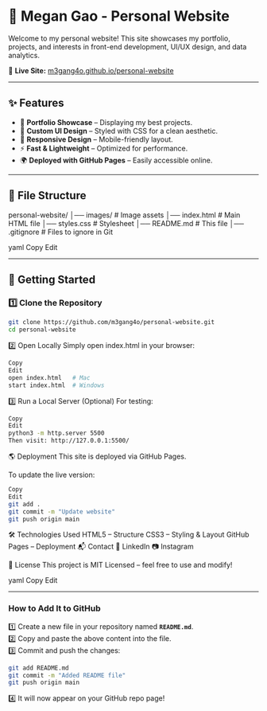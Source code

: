 # 🧸 Megan Gao - Personal Website

Welcome to my personal website! This site showcases my portfolio, projects, and interests in front-end development, UI/UX design, and data analytics.

🔗 **Live Site:** [m3gang4o.github.io/personal-website](https://m3gang4o.github.io/personal-website/)

---

## ✨ Features
- 🌟 **Portfolio Showcase** – Displaying my best projects.
- 🎨 **Custom UI Design** – Styled with CSS for a clean aesthetic.
- 📱 **Responsive Design** – Mobile-friendly layout.
- ⚡ **Fast & Lightweight** – Optimized for performance.
- 🌍 **Deployed with GitHub Pages** – Easily accessible online.

---

## 📂 File Structure
personal-website/ │── images/ # Image assets │── index.html # Main HTML file │── styles.css # Stylesheet │── README.md # This file │── .gitignore # Files to ignore in Git

yaml
Copy
Edit

---

## 🚀 Getting Started

### 1️⃣ Clone the Repository
```sh
git clone https://github.com/m3gang4o/personal-website.git
cd personal-website
```

2️⃣ Open Locally
Simply open index.html in your browser:
```sh
Copy
Edit
open index.html   # Mac
start index.html  # Windows
```

3️⃣ Run a Local Server (Optional)
For testing:
```sh
Copy
Edit
python3 -m http.server 5500
Then visit: http://127.0.0.1:5500/
```

🌎 Deployment
This site is deployed via GitHub Pages.

To update the live version:
```sh
Copy
Edit
git add .
git commit -m "Update website"
git push origin main
```

🛠️ Technologies Used
HTML5 – Structure
CSS3 – Styling & Layout
GitHub Pages – Deployment
📬 Contact
💼 LinkedIn
📷 Instagram

📝 License
This project is MIT Licensed – feel free to use and modify!

yaml
Copy
Edit

---

### **How to Add It to GitHub**
1️⃣ Create a new file in your repository named **`README.md`**.  
2️⃣ Copy and paste the above content into the file.  
3️⃣ Commit and push the changes:
```sh
git add README.md
git commit -m "Added README file"
git push origin main
```

4️⃣ It will now appear on your GitHub repo page!
